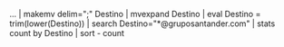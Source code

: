 ...  | makemv delim=";" Destino
     | mvexpand Destino
     | eval Destino = trim(lower(Destino))
     | search Destino="*@gruposantander.com"
     | stats count by Destino
     | sort - count